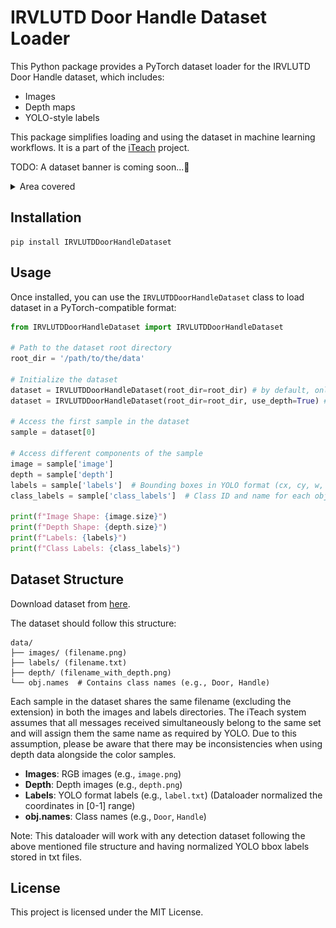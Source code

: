 # IRVLUTD Door Handle Dataset Loader

This Python package provides a PyTorch dataset loader for the IRVLUTD Door Handle dataset, which includes:

- Images
- Depth maps
- YOLO-style labels

This package simplifies loading and using the dataset in machine learning workflows. It is a part of the [iTeach](https://irvlutd.github.io/iTeach) project.


TODO: A dataset banner is coming soon...🚀

<details>
<summary>Area covered</summary>
<img src='imgs/area-covered-for-irvlutd-doorhandle-dataset-creation.png'>
</details>

## Installation
```shell
pip install IRVLUTDDoorHandleDataset
```

## Usage

Once installed, you can use the `IRVLUTDDoorHandleDataset` class to load dataset in a PyTorch-compatible format:

```python
from IRVLUTDDoorHandleDataset import IRVLUTDDoorHandleDataset

# Path to the dataset root directory
root_dir = '/path/to/the/data'

# Initialize the dataset
dataset = IRVLUTDDoorHandleDataset(root_dir=root_dir) # by default, only images and label dir are read
dataset = IRVLUTDDoorHandleDataset(root_dir=root_dir, use_depth=True) # to use depth dir as well

# Access the first sample in the dataset
sample = dataset[0]

# Access different components of the sample
image = sample['image']
depth = sample['depth']
labels = sample['labels']  # Bounding boxes in YOLO format (cx, cy, w, h)
class_labels = sample['class_labels']  # Class ID and name for each object

print(f"Image Shape: {image.size}")
print(f"Depth Shape: {depth.size}")
print(f"Labels: {labels}")
print(f"Class Labels: {class_labels}")
```


## Dataset Structure
Download dataset from [here](https://utdallas.box.com/v/IRVLUTD-DoorHandle-Dataset).

The dataset should follow this structure:
```
data/
├── images/ (filename.png)
├── labels/ (filename.txt)
├── depth/ (filename_with_depth.png)
└── obj.names  # Contains class names (e.g., Door, Handle)
```

Each sample in the dataset shares the same filename (excluding the extension) in both the images and labels directories. The iTeach system assumes that all messages received simultaneously belong to the same set and will assign them the same name as required by YOLO. Due to this assumption, please be aware that there may be inconsistencies when using depth data alongside the color samples.

- **Images**: RGB images (e.g., `image.png`)
- **Depth**: Depth images (e.g., `depth.png`)
- **Labels**: YOLO format labels (e.g., `label.txt`) (Dataloader normalized the coordinates in [0-1] range)
- **obj.names**: Class names (e.g., `Door`, `Handle`)

Note: This dataloader will work with any detection dataset following the above mentioned file structure and having normalized YOLO bbox labels stored in txt files.

## License

This project is licensed under the MIT License.
